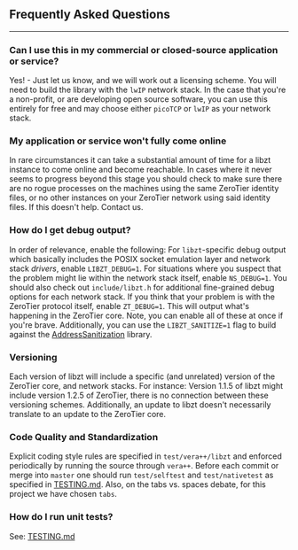## Frequently Asked Questions
***

### Can I use this in my commercial or closed-source application or service?

Yes! - Just let us know, and we will work out a licensing scheme. You will need to build the library with the `lwIP` network stack. In the case that you're a non-profit, or are developing open source software, you can use this entirely for free and may choose either `picoTCP` or `lwIP` as your network stack.

### My application or service won't fully come online

In rare circumstances it can take a substantial amount of time for a libzt instance to come online and become reachable. In cases where it never seems to progress beyond this stage you should check to make sure there are no rogue processes on the machines using the same ZeroTier identity files, or no other instances on your ZeroTier network using said identity files. If this doesn't help. Contact us.

### How do I get debug output?

In order of relevance, enable the following: For `libzt`-specific debug output which basically includes the POSIX socket emulation layer and network stack *drivers*, enable `LIBZT_DEBUG=1`. For situations where you suspect that the problem might lie within the network stack itself, enable `NS_DEBUG=1`. You should also check out `include/libzt.h` for additional fine-grained debug options for each network stack. If you think that your problem is with the ZeroTier protocol itself, enable `ZT_DEBUG=1`. This will output what's happening in the ZeroTier core. Note, you can enable all of these at once if you're brave. Additionally, you can use the `LIBZT_SANITIZE=1` flag to build against the [AddressSanitization](https://github.com/google/sanitizers/wiki/AddressSanitizer) library.

### Versioning

Each version of libzt will include a specific (and unrelated) version of the ZeroTier core, and network stacks. For instance: Version 1.1.5 of libzt might include version 1.2.5 of ZeroTier, there is no connection between these versioning schemes. Additionally, an update to libzt doesn't necessarily translate to an update to the ZeroTier core.

### Code Quality and Standardization

Explicit coding style rules are specified in `test/vera++/libzt` and enforced periodically by running the source through `vera++`. Before each commit or merge into `master` one should run `test/selftest` and `test/nativetest` as specified in [TESTING.md](TESTING.md). Also, on the tabs vs. spaces debate, for this project we have chosen `tabs`. 

### How do I run unit tests?

See: [TESTING.md](TESTING.md)